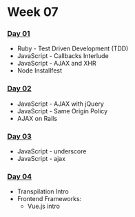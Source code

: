 # Week 07

### [Day 01](day-01.md)

* Ruby - Test Driven Development \(TDD\)
* JavaScript - Callbacks Interlude
* JavaScript - AJAX and XHR
* Node Installfest

### ​[Day 02​](day-02.md)

* JavaScript - AJAX with jQuery
* JavaScript - Same Origin Policy
* AJAX on Rails

### ​[Day 03​](day-03.md)

* JavaScript - underscore
* JavaScript - ajax

### ​[Day 04​](day-04.md)

* Transpilation Intro
* Frontend Frameworks:
  * Vue.js intro



